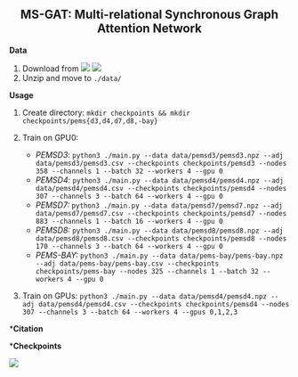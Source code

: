 <h2 align="center">MS-GAT: Multi-relational Synchronous Graph Attention Network</h2>

**Data**

1. Download from [<img src="https://img.shields.io/badge/Onedrive-0078D4?&style=flat-square&logo=Microsoft+OneDrive&logoColor=white"/>](https://1drv.ms/u/s!AufZP2YDvxUDlg5G8bGu7Ay7vzhX?e=U6Kmt4) [<img src="https://img.shields.io/badge/Google_Drive-4285F4?style=flat-square&logo=Google+Drive&logoColor=white"/>](https://drive.google.com/file/d/1oXSKwV71olfoeyt4dgoVXSdIN_S17hsL/view?usp=sharing)
2. Unzip and move to `./data/`

**Usage**

1. Create directory: `mkdir checkpoints && mkdir checkpoints/pems{d3,d4,d7,d8,-bay}`
2. Train on GPU0:

    - *PEMSD3*: `python3 ./main.py --data data/pemsd3/pemsd3.npz --adj data/pemsd3/pemsd3.csv --checkpoints checkpoints/pemsd3 --nodes 358 --channels 1 --batch 32 --workers 4 --gpu 0`
    - *PEMSD4*: `python3 ./main.py --data data/pemsd4/pemsd4.npz --adj data/pemsd4/pemsd4.csv --checkpoints checkpoints/pemsd4 --nodes 307 --channels 3 --batch 64 --workers 4 --gpu 0`
    - *PEMSD7:* `python3 ./main.py --data data/pemsd7/pemsd7.npz --adj data/pemsd7/pemsd7.csv --checkpoints checkpoints/pemsd7 --nodes 883 --channels 1 --batch 16 --workers 4 --gpu 0`
    - *PEMSD8:* `python3 ./main.py --data data/pemsd8/pemsd8.npz --adj data/pemsd8/pemsd8.csv --checkpoints checkpoints/pemsd8 --nodes 170 --channels 3 --batch 64 --workers 4 --gpu 0`
    - *PEMS-BAY:* `python3 ./main.py --data data/pems-bay/pems-bay.npz --adj data/pems-bay/pems-bay.csv --checkpoints checkpoints/pems-bay --nodes 325 --channels 1 --batch 32 --workers 4 --gpu 0`

3. Train on GPUs: `python3 ./main.py --data data/pemsd4/pemsd4.npz --adj data/pemsd4/pemsd4.csv --checkpoints checkpoints/pemsd4 --nodes 307 --channels 3 --batch 64 --workers 4 --gpus 0,1,2,3`

\***Citation**

\***Checkpoints**

[<img src="https://img.shields.io/badge/PEMSD4-MAE=19.49_MAPE=13.67_RMSE=31.66-4285F4?style=flat-square&logo=Pytorch"/>](https://drive.google.com/file/d/1UEE1YJuA2RGhnL8R_XjBzrY03QJ6z1Vs/view?usp=sharing)

